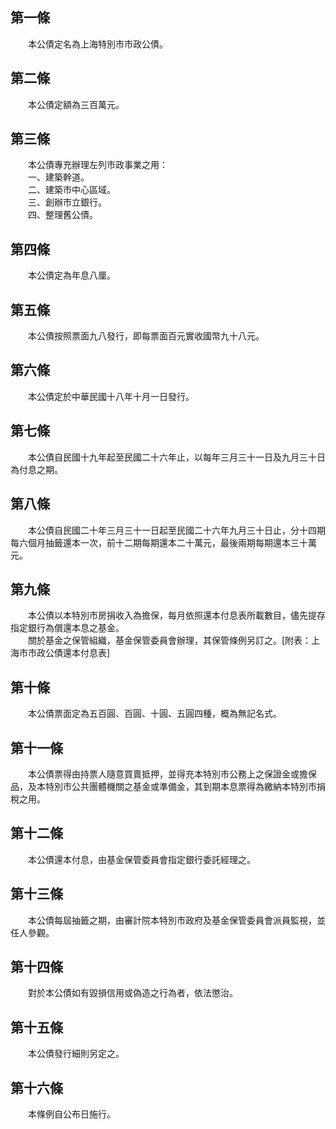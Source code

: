 第一條 
-------
　　本公債定名為上海特別市市政公債。  


第二條 
-------
　　本公債定額為三百萬元。  


第三條 
-------
　　本公債專充辦理左列市政事業之用：  
　　一、建築幹道。  
　　二、建築市中心區域。  
　　三、創辦市立銀行。  
　　四、整理舊公債。  


第四條 
-------
　　本公債定為年息八厘。  


第五條 
-------
　　本公債按照票面九八發行，即每票面百元實收國幣九十八元。  


第六條 
-------
　　本公債定於中華民國十八年十月一日發行。  


第七條 
-------
　　本公債自民國十九年起至民國二十六年止，以每年三月三十一日及九月三十日為付息之期。  


第八條 
-------
　　本公債自民國二十年三月三十一日起至民國二十六年九月三十日止，分十四期每六個月抽籤還本一次，前十二期每期還本二十萬元，最後兩期每期還本三十萬元。  


第九條 
-------
　　本公債以本特別市房捐收入為擔保，每月依照還本付息表所載數目，儘先提存指定銀行為償還本息之基金。  
　　關於基金之保管組織，基金保管委員會辦理，其保管條例另訂之。[附表：上海市市政公債還本付息表]  


第十條 
-------
　　本公債票面定為五百圓、百圓、十圓、五圓四種，概為無記名式。  


第十一條 
---------
　　本公債票得由持票人隨意買賣抵押，並得充本特別市公務上之保證金或擔保品，及本特別市公共團體機關之基金或準備金，其到期本息票得為繳納本特別市捐稅之用。  


第十二條 
---------
　　本公債還本付息，由基金保管委員會指定銀行委託經理之。  


第十三條 
---------
　　本公債每屆抽籤之期，由審計院本特別市政府及基金保管委員會派員監視，並任人參觀。  


第十四條 
---------
　　對於本公債如有毀損信用或偽造之行為者，依法懲治。  


第十五條 
---------
　　本公債發行細則另定之。  


第十六條 
---------
　　本條例自公布日施行。